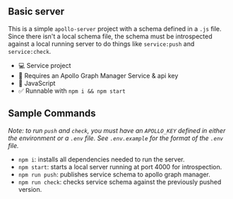 ## Basic server

This is a simple `apollo-server` project with a schema defined in a `.js` file.
Since there isn't a local schema file, the schema must be introspected against
a local running server to do things like `service:push` and `service:check`.

- 💻 Service project
- 🚀 Requires an Apollo Graph Manager Service & api key
- 💪 JavaScript
- ✅ Runnable with `npm i && npm start`

## Sample Commands

_Note: to run `push` and `check`, you must have an `APOLLO_KEY` defined in either the environment or a `.env` file. See `.env.example` for the format of the `.env` file._

- `npm i`: installs all dependencies needed to run the server.
- `npm start`: starts a local server running at port 4000 for introspection.
- `npm run push`: publishes service schema to apollo graph manager.
- `npm run check`: checks service schema against the previously pushed version.
